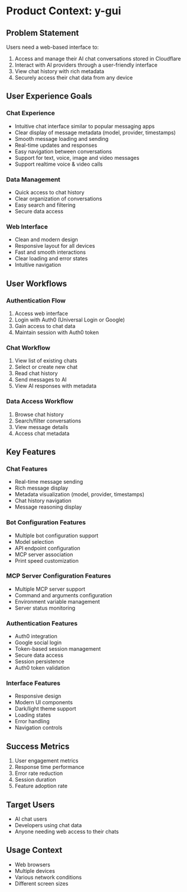 # Product Context: y-gui

## Problem Statement
Users need a web-based interface to:
1. Access and manage their AI chat conversations stored in Cloudflare
2. Interact with AI providers through a user-friendly interface
3. View chat history with rich metadata
4. Securely access their chat data from any device

## User Experience Goals

### Chat Experience
- Intuitive chat interface similar to popular messaging apps
- Clear display of message metadata (model, provider, timestamps)
- Smooth message loading and sending
- Real-time updates and responses
- Easy navigation between conversations
- Support for text, voice, image and video messages
- Support realtime voice & video calls

### Data Management
- Quick access to chat history
- Clear organization of conversations
- Easy search and filtering
- Secure data access

### Web Interface
- Clean and modern design
- Responsive layout for all devices
- Fast and smooth interactions
- Clear loading and error states
- Intuitive navigation

## User Workflows

### Authentication Flow
1. Access web interface
2. Login with Auth0 (Universal Login or Google)
3. Gain access to chat data
4. Maintain session with Auth0 token

### Chat Workflow
1. View list of existing chats
2. Select or create new chat
3. Read chat history
4. Send messages to AI
5. View AI responses with metadata

### Data Access Workflow
1. Browse chat history
2. Search/filter conversations
3. View message details
4. Access chat metadata

## Key Features

### Chat Features
- Real-time message sending
- Rich message display
- Metadata visualization (model, provider, timestamps)
- Chat history navigation
- Message reasoning display

### Bot Configuration Features
- Multiple bot configuration support
- Model selection
- API endpoint configuration
- MCP server association
- Print speed customization

### MCP Server Configuration Features
- Multiple MCP server support
- Command and arguments configuration
- Environment variable management
- Server status monitoring

### Authentication Features
- Auth0 integration
- Google social login
- Token-based session management
- Secure data access
- Session persistence
- Auth0 token validation

### Interface Features
- Responsive design
- Modern UI components
- Dark/light theme support
- Loading states
- Error handling
- Navigation controls

## Success Metrics
1. User engagement metrics
2. Response time performance
3. Error rate reduction
4. Session duration
5. Feature adoption rate

## Target Users
- AI chat users
- Developers using chat data
- Anyone needing web access to their chats

## Usage Context
- Web browsers
- Multiple devices
- Various network conditions
- Different screen sizes
